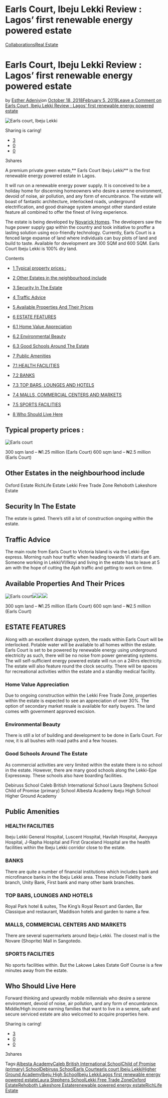 # Earls Court, Ibeju Lekki Review : Lagos’ first renewable energy powered estate

[Collaborations](https://estheradeniyi.com/category/collaborations/)[Real Estate](https://estheradeniyi.com/category/real-estate/)
# Earls Court, Ibeju Lekki Review : Lagos&#x2019; first renewable energy powered estate

by [Esther Adeniyi](https://estheradeniyi.com/author/esther-adeniyi/)on [October 18, 2018February 5, 2019](https://estheradeniyi.com/earls-court-ibeju-lekki/)[Leave a Comment on Earls Court, Ibeju Lekki Review : Lagos&#x2019; first renewable energy powered estate](https://estheradeniyi.com/earls-court-ibeju-lekki/#respond)

![Earls court, Ibeju Lekki](images\Earls-court-Ibeju-Lekki.jpg)

Sharing is caring!

- [3](https://www.facebook.com/sharer/sharer.php?u=https%3A%2F%2Festheradeniyi.com%2Fearls-court-ibeju-lekki%2F&amp;t=Earls%20Court%2C%20Ibeju%20Lekki%20Review%20%3A%20Lagos%27%20first%20renewable%20energy%20powered%20estate)
- [0](https://twitter.com/intent/tweet?text=Earls%20Court%2C%20Ibeju%20Lekki%20Review%20%3A%20Lagos%27%20first%20renewable%20energy%20powered%20estate&amp;url=https%3A%2F%2Festheradeniyi.com%2Fearls-court-ibeju-lekki%2F)
- [0](#)

3shares

A premium private green estate,** Earls Court Ibeju Lekki** is the first renewable energy powered estate in Lagos.

It will run on a renewable energy power supply. It is conceived to be a holiday home for discerning homeowners who desire a serene environment, devoid of noise, air pollution, and any form of encumbrance. The estate will boast of fantastic architecture, interlocked roads, underground electrification, and good drainage system amongst other standard estate feature all combined to offer the finest of living experience.

The estate is being developed by [Novarick Homes](http://www.novarickhomes.com/). The developers saw the huge power supply gap within the country and took initiative to proffer a lasting solution using eco-friendly technology. Currently, Earls Court is a fenced large expanse of land where individuals can buy plots of land and build to taste. Available for development are 300 SQM and 600 SQM.&#xA0;Earls Court Ibeju Lekki is 100% dry land.

Contents

- [1 Typical property prices :](#Typical_property_prices)
- [2 Other Estates in the neighbourhood include](#Other_Estates_in_the_neighbourhood_include)
- [3 Security In The Estate](#Security_In_The_Estate)
- [4 Traffic Advice](#Traffic_Advice)
- [5 Available Properties And Their Prices](#Available_Properties_And_Their_Prices)
- [6 ESTATE FEATURES](#ESTATE_FEATURES)
- [6.1 Home Value Appreciation](#Home_Value_Appreciation)
- [6.2 Environmental Beauty](#Environmental_Beauty)
- [6.3 Good Schools Around The Estate](#Good_Schools_Around_The_Estate)

- [7 Public Amenities](#Public_Amenities)
- [7.1 HEALTH FACILITIES](#HEALTH_FACILITIES)
- [7.2 BANKS](#BANKS)
- [7.3 TOP BARS, LOUNGES AND HOTELS](#TOP_BARS_LOUNGES_AND_HOTELS)
- [7.4 MALLS, COMMERCIAL CENTERS AND MARKETS](#MALLS_COMMERCIAL_CENTERS_AND_MARKETS)
- [7.5 SPORTS FACILITIES](#SPORTS_FACILITIES)

- [8 Who Should Live Here](#Who_Should_Live_Here)

## Typical property prices :

![Earls court](images\EarlsCourt-Pic2.jpg)

300 sqm land &#x2013; &#x20A6;1.25 million (Earls Court)
 600 sqm land &#x2013; &#x20A6;2.5 million (Earls Court)

## Other Estates in the neighbourhood include

Oxford Estate
 RichLife Estate
 Lekki Free Trade Zone
 Rehoboth Lakeshore Estate

## Security In The Estate

The estate is gated. There&#x2019;s still a lot of construction ongoing within the estate.

## Traffic Advice

The main route from Earls Court to Victoria Island is via the Lekki-Epe express. Morning rush hour traffic when heading towards VI starts at 6 am. Someone working in Lekki/VI/Ikoyi and living in the estate has to leave at 5 am with the hope of cutting the Ajah traffic and getting to work on time.

## Available Properties And Their Prices

![Earls court](images\EarlsCourt-Pic10.jpg)![](images\EarlsCourt-Pic12.jpg)![](images\EarlsCourt-Pic14.jpg)![](images\EarlsCourt-Pic15.jpg)

300 sqm land &#x2013; &#x20A6;1.25 million (Earls Court)
 600 sqm land &#x2013; &#x20A6;2.5 million (Earls Court)

## ESTATE FEATURES

Along with an excellent drainage system, the roads within Earls Court will be interlocked. Potable water will be available to all homes within the estate. Earls Court is set to be powered by renewable energy using underground electricity as such, there will be no noise from power generating systems. The will self-sufficient energy powered estate will run on a 24hrs electricity. The estate will also feature round the clock security. There will be spaces for recreational activities within the estate and a standby medical facility.

### Home Value Appreciation

Due to ongoing construction within the Lekki Free Trade Zone, properties within the estate is expected to see an appreciation of over 30%. The option of secondary market resale is available for early buyers. The land comes with government approved excision.

### Environmental Beauty

There is still a lot of building and development to be done in Earls Court. For now, it is all bushes with road paths and a few houses.

### Good Schools Around The Estate

As commercial activities are very limited within the estate there is no school in the estate. However, there are many good schools along the Lekki-Epe Expressway. These schools also have boarding facilities.

Debiruss School
 Caleb British International School
 Laura Stephens School
 Child of Promise (primary) School
 Albesta Academy
 Ibeju High School
 Higher Ground Academy

## Public Amenities

### HEALTH FACILITIES

Ibeju Lekki General Hospital, Luscent Hospital, Havilah Hospital, Awoyaya Hospital, J-Rapha Hospital and First Graceland Hospital are the health facilities within the Ibeju Lekki corridor close to the estate.

### BANKS

There are quite a number of financial institutions which includes bank and microfinance banks in the Ibeju Lekki area. These include Fidelity bank branch, Unity Bank, First bank and many other bank branches.

### TOP BARS, LOUNGES AND HOTELS

Royal Park hotel & suites, The King&#x2019;s Royal Resort and Garden, Bar Classique and restaurant, Maddison hotels and garden to name a few.

### MALLS, COMMERCIAL CENTERS AND MARKETS

There are several supermarkets around Ibeju-Lekki. The closest mall is the Novare (Shoprite) Mall in Sangotedo.

### SPORTS FACILITIES

No sports facilities within. But the Lakowe Lakes Estate Golf Course is a few minutes away from the estate.

## Who Should Live Here

Forward thinking and upwardly mobile millennials who desire a serene environment, devoid of noise, air pollution, and any form of encumbrance. Middle/High income earning families that want to live in a serene, safe and secure serviced estate are also welcomed to acquire properties here.

Sharing is caring!

- [3](https://www.facebook.com/sharer/sharer.php?u=https%3A%2F%2Festheradeniyi.com%2Fearls-court-ibeju-lekki%2F&amp;t=Earls%20Court%2C%20Ibeju%20Lekki%20Review%20%3A%20Lagos%27%20first%20renewable%20energy%20powered%20estate)
- [0](https://twitter.com/intent/tweet?text=Earls%20Court%2C%20Ibeju%20Lekki%20Review%20%3A%20Lagos%27%20first%20renewable%20energy%20powered%20estate&amp;url=https%3A%2F%2Festheradeniyi.com%2Fearls-court-ibeju-lekki%2F)
- [0](#)

3shares

Tags:[Albesta Academy](https://estheradeniyi.com/tag/albesta-academy/)[Caleb British International School](https://estheradeniyi.com/tag/caleb-british-international-school/)[Child of Promise (primary) School](https://estheradeniyi.com/tag/child-of-promise-primary-school/)[Debiruss School](https://estheradeniyi.com/tag/debiruss-school/)[Earls Court](https://estheradeniyi.com/tag/earls-court/)[earls court Ibeju Lekki](https://estheradeniyi.com/tag/earls-court-ibeju-lekki/)[Higher Ground Academy](https://estheradeniyi.com/tag/higher-ground-academy/)[Ibeju High School](https://estheradeniyi.com/tag/ibeju-high-school/)[Ibeju Lekki](https://estheradeniyi.com/tag/ibeju-lekki/)[Lagos first renewable energy powered estate](https://estheradeniyi.com/tag/lagos-first-renewable-energy-powered-estate/)[Laura Stephens School](https://estheradeniyi.com/tag/laura-stephens-school/)[Lekki Free Trade Zone](https://estheradeniyi.com/tag/lekki-free-trade-zone/)[Oxford Estate](https://estheradeniyi.com/tag/oxford-estate/)[Rehoboth Lakeshore Estate](https://estheradeniyi.com/tag/rehoboth-lakeshore-estate/)[renewable powered energy estate](https://estheradeniyi.com/tag/renewable-powered-energy-estate/)[RichLife Estate](https://estheradeniyi.com/tag/richlife-estate/)